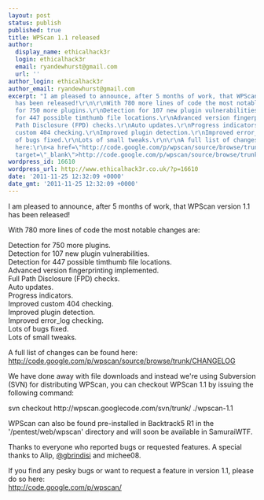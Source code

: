 ```yaml
---
layout: post
status: publish
published: true
title: WPScan 1.1 released
author:
  display_name: ethicalhack3r
  login: ethicalhack3r
  email: ryandewhurst@gmail.com
  url: ''
author_login: ethicalhack3r
author_email: ryandewhurst@gmail.com
excerpt: "I am pleased to announce, after 5 months of work, that WPScan version 1.1
  has been released!\r\n\r\nWith 780 more lines of code the most notable changes are:\r\n\r\nDetection
  for 750 more plugins.\r\nDetection for 107 new plugin vulnerabilities.\r\nDetection
  for 447 possible timthumb file locations.\r\nAdvanced version fingerprinting implemented.\r\nFull
  Path Disclosure (FPD) checks.\r\nAuto updates.\r\nProgress indicators.\r\nImproved
  custom 404 checking.\r\nImproved plugin detection.\r\nImproved error_log checking.\r\nLots
  of bugs fixed.\r\nLots of small tweaks.\r\n\r\nA full list of changes can be found
  here:\r\n<a href=\"http://code.google.com/p/wpscan/source/browse/trunk/CHANGELOG\"
  target=\"_blank\">http://code.google.com/p/wpscan/source/browse/trunk/CHANGELOG</a>\r\n\r\n"
wordpress_id: 16610
wordpress_url: http://www.ethicalhack3r.co.uk/?p=16610
date: '2011-11-25 12:32:09 +0000'
date_gmt: '2011-11-25 12:32:09 +0000'
---
```

<p>I am pleased to announce, after 5 months of work, that WPScan version 1.1 has been released!</p>
<p>With 780 more lines of code the most notable changes are:</p>
<p>Detection for 750 more plugins.<br />
Detection for 107 new plugin vulnerabilities.<br />
Detection for 447 possible timthumb file locations.<br />
Advanced version fingerprinting implemented.<br />
Full Path Disclosure (FPD) checks.<br />
Auto updates.<br />
Progress indicators.<br />
Improved custom 404 checking.<br />
Improved plugin detection.<br />
Improved error_log checking.<br />
Lots of bugs fixed.<br />
Lots of small tweaks.</p>
<p>A full list of changes can be found here:<br />
<a href="http://code.google.com/p/wpscan/source/browse/trunk/CHANGELOG" target="_blank">http://code.google.com/p/wpscan/source/browse/trunk/CHANGELOG</a></p>
<p><a id="more"></a><a id="more-16610"></a></p>
<p>We have done away with file downloads and instead we're using Subversion (SVN) for distributing WPScan, you can checkout WPScan 1.1 by issuing the following command:</p>
<p>svn checkout http://wpscan.googlecode.com/svn/trunk/ ./wpscan-1.1</p>
<p>WPScan can also be found pre-installed in Backtrack5 R1 in the '/pentest/web/wpscan' directory and will soon be available in SamuraiWTF.</p>
<p>Thanks to everyone who reported bugs or requested features. A special thanks to Alip, <a href="http://www.twitter.com/@gbrindisi" target="_blank">@gbrindisi</a> and michee08.</p>
<p>If you find any pesky bugs or want to request a feature in version 1.1, please do so here:<br />
<a href="http://code.google.com/p/wpscan/" target="_blank">http://code.google.com/p/wpscan/</a></p>
